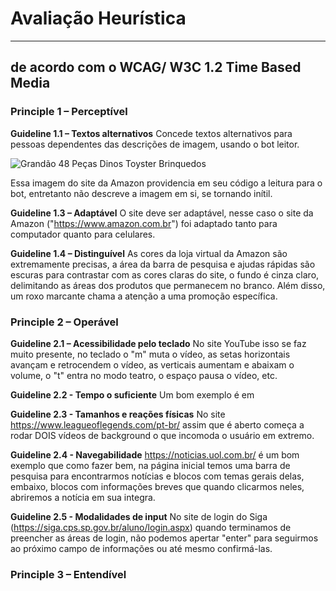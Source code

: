 # Avaliação Heurística
***
## de acordo com o WCAG/ W3C 1.2 Time Based Media

<h3>Principle 1 – Perceptível</h3>

**Guideline 1.1 – Textos alternativos**
Concede textos alternativos para pessoas dependentes das descrições de imagem, usando o bot leitor.

<img alt="Grandão 48 Peças Dinos Toyster Brinquedos" src="https://m.media-amazon.com/images/I/517nRX+9FLL._AC_SY230_.jpg">

Essa imagem do site da Amazon providencia em seu código a leitura para o bot, entretanto não descreve a imagem em si, se tornando inítil.


**Guideline 1.3 – Adaptável**
O site deve ser adaptável, nesse caso o site da Amazon ("https://www.amazon.com.br") foi adaptado tanto para computador quanto para celulares.


**Guideline 1.4 – Distinguível**
As cores da loja virtual da Amazon são extremamente precisas, a área da barra de pesquisa e ajudas rápidas são escuras para contrastar com as cores claras do site, o fundo é cinza claro, delimitando as áreas dos produtos que permanecem no branco. Além disso, um roxo marcante chama a atenção a uma promoção específica.


<h3>Principle 2 – Operável</h3>


**Guideline 2.1 – Acessibilidade pelo teclado**
No site YouTube isso se faz muito presente, no teclado o "m" muta o vídeo, as setas horizontais avançam e retrocendem o vídeo, as verticais aumentam e abaixam o volume, o "t" entra no modo teatro, o espaço pausa o vídeo, etc.

**Guideline 2.2 - Tempo o suficiente**
 Um bom exemplo é em
 
 **Guideline 2.3 - Tamanhos e reações físicas**
 No site https://www.leagueoflegends.com/pt-br/ assim que é aberto começa a rodar DOIS vídeos de background o que incomoda o usuário em extremo.
 
 **Guideline 2.4 - Navegabilidade**
 https://noticias.uol.com.br/ é um bom exemplo que como fazer bem, na página inicial temos uma barra de pesquisa para encontrarmos notícias e blocos com temas gerais delas, embaixo, blocos com informações breves que quando clicarmos neles, abriremos a notícia em sua integra.
 
 **Guideline 2.5 - Modalidades de input**
 No site de login do Siga (https://siga.cps.sp.gov.br/aluno/login.aspx) quando terminamos de preencher as áreas de login, não podemos apertar "enter" para seguirmos ao próximo campo de informações ou até mesmo confirmá-las.
 
<h3>Principle 3 – Entendível</h3>
